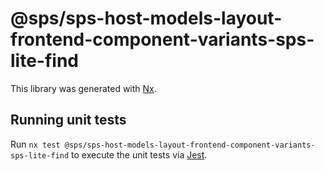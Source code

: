 # @sps/sps-host-models-layout-frontend-component-variants-sps-lite-find

This library was generated with [Nx](https://nx.dev).

## Running unit tests

Run `nx test @sps/sps-host-models-layout-frontend-component-variants-sps-lite-find` to execute the unit tests via [Jest](https://jestjs.io).
